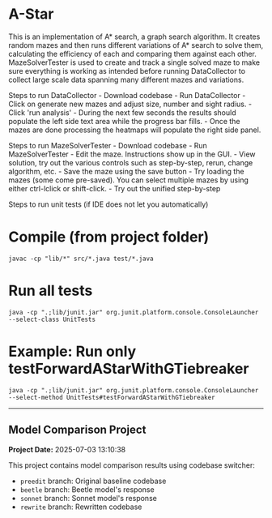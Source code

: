# A-Star
This is an implementation of A* search, a graph search algorithm. It creates random mazes and then runs different variations of A* search to solve them, calculating the efficiency of each and comparing them against each other. MazeSolverTester is used to create and track a single solved maze to make sure everything is working as intended before running DataCollector to collect large scale data spanning many different mazes and variations.

Steps to run DataCollector
    - Download codebase
    - Run DataCollector
    - Click on generate new mazes and adjust size, number and sight radius.
    - Click 'run analysis'
    - During the next few seconds the results should populate the left side text area while the progress bar fills.
    - Once the mazes are done processing the heatmaps will populate the right side panel.


Steps to run MazeSolverTester
    - Download codebase
    - Run MazeSolverTester
    - Edit the maze. Instructions show up in the GUI.
    - View solution, try out the various controls such as step-by-step, rerun, change algorithm, etc.
    - Save the maze using the save button
    - Try loading the mazes (some come pre-saved). You can select multiple mazes by using either ctrl-lclick or shift-click.
    - Try out the unified step-by-step

Steps to run unit tests (if IDE does not let you automatically)
# Compile (from project folder)
    javac -cp "lib/*" src/*.java test/*.java
# Run all tests
    java -cp ".;lib/junit.jar" org.junit.platform.console.ConsoleLauncher --select-class UnitTests
# Example: Run only testForwardAStarWithGTiebreaker
    java -cp ".;lib/junit.jar" org.junit.platform.console.ConsoleLauncher --select-method UnitTests#testForwardAStarWithGTiebreaker

---

## Model Comparison Project

**Project Date:** 2025-07-03 13:10:38

This project contains model comparison results using codebase switcher:

- `preedit` branch: Original baseline codebase
- `beetle` branch: Beetle model's response
- `sonnet` branch: Sonnet model's response
- `rewrite` branch: Rewritten codebase

